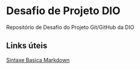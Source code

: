 # Desafio de Projeto DIO
Repositório de Desafio do Projeto Git/GitHub da DIO

## Links úteis
[Sintaxe Basica Markdown](https://www.markdownguide.org/basic-syntax/)
